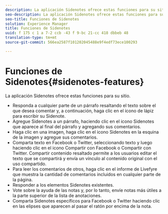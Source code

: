 ```yaml
---
description: La aplicación Sidenotes ofrece estas funciones para su sitio.
seo-description: La aplicación Sidenotes ofrece estas funciones para su sitio.
seo-title: Funciones de Sidenotes
solution: Experience Manager
title: Funciones de Sidenotes
uuid: f 175 c 1 a 7-2 ccb -43 f 9-bc 21-cc 418 dbbeb 48
translation-type: tm+mt
source-git-commit: 566ea2587f101202045488e9f4edf73ece100293

---
```



# Funciones de Sidenotes{#sidenotes-features}

La aplicación Sidenotes ofrece estas funciones para su sitio.



* Responda a cualquier parte de un párrafo resaltando el texto sobre el que desea comentar y, a continuación, haga clic en el icono de lápiz para escribir su Sidenote.
* Agregue Sidenotes a un párrafo, haciendo clic en el icono Sidenotes que aparece al final del párrafo y agregando sus comentarios.
* Haga clic en una imagen, haga clic en el icono Sidenotes en la esquina de la imagen y agregue sus comentarios.
* Comparta texto en Facebook o Twitter, seleccionando texto y luego haciendo clic en el icono Compartir con Facebook o Compartir con Twitter. Compartir contenido resaltado permite a los usuarios editar el texto que se compartirá y envía un vínculo al contenido original con el uso compartido.
* Para leer los comentarios de otros, haga clic en el informe de Livefyre que muestra la cantidad de comentarios incluidos en cualquier parte de la página.
* Responder a los elementos Sidenotes existentes.
* Vote sobre la ayuda de las notas y, por lo tanto, envíe notas más útiles a la parte superior de la lista de anotaciones.
* Comparta Sidenotes específicos para Facebook o Twitter haciendo clic en las elipses que aparecen al pasar el ratón por encima de la nota.

